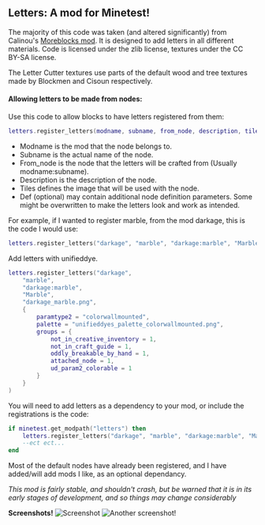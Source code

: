 ## Letters: A mod for Minetest!

The majority of this code was taken (and altered significantly) from Calinou's [Moreblocks mod](https://forum.minetest.net/viewtopic.php?t=509). It is designed to add letters in all different materials. Code is licensed under the zlib license, textures under the CC BY-SA license.

The Letter Cutter textures use parts of the default wood and tree textures made by Blockmen and Cisoun respectively.

#### Allowing letters to be made from nodes:

Use this code to allow blocks to have letters registered from them:
```lua
letters.register_letters(modname, subname, from_node, description, tiles, def)
```
- Modname is the mod that the node belongs to.
- Subname is the actual name of the node.
- From_node is the node that the letters will be crafted from (Usually modname:subname).
- Description is the description of the node.
- Tiles defines the image that will be used with the node.
- Def (optional) may contain additional node definition parameters. Some might be overwritten to make the letters look and work as intended.

For example, if I wanted to register marble, from the mod darkage, this is the code I would use:
```lua
letters.register_letters("darkage", "marble", "darkage:marble", "Marble", "darkage_marble.png")
```
Add letters with unifieddye.
```lua
letters.register_letters("darkage",
	"marble",
	"darkage:marble", 
	"Marble", 
	"darkage_marble.png",
	{
		paramtype2 = "colorwallmounted", 
		palette = "unifieddyes_palette_colorwallmounted.png", 
		groups = {
			not_in_creative_inventory = 1,
			not_in_craft_guide = 1, 
			oddly_breakable_by_hand = 1, 
			attached_node = 1, 
			ud_param2_colorable = 1
		}
	}
)
```
You will need to add letters as a dependency to your mod, or include the registrations is the code:
```lua
if minetest.get_modpath("letters") then
	letters.register_letters("darkage", "marble", "darkage:marble", "Marble", "darkage_marble.png")
	--ect ect...
end
```

Most of the default nodes have already been registered, and I have added/will add mods I like, as an optional dependancy.

*This mod is fairly stable, and shouldn't crash, but be warned that it is in its early stages of development, and so things may change considerably*


**Screenshots!**
![Screenshot](https://imgrush.com/4BvHPHl70F9F.png)
![Another screenshot!](https://imgrush.com/tuOkRXixvFHY.png)

